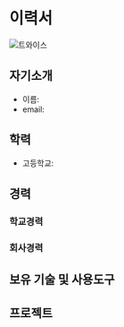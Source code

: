 # 이력서
![트와이스](https://www.google.com/imgres?imgurl=http%3A%2F%2Fpocarisweat.co.kr%2Fwp-content%2Fuploads%2F2018%2F03%2F2018-%25ED%258F%25AC%25EC%25B9%25B4%25EB%25A6%25AC%25EC%258A%25A4%25EC%259B%25A8%25ED%258A%25B8-%25EB%25AA%25A8%25EB%258D%25B8-%25ED%258A%25B8%25EC%2599%2580%25EC%259D%25B4%25EC%258A%25A4-1024x768.jpg&imgrefurl=http%3A%2F%2Fpocarisweat.co.kr%2Fpost_news%2F2018-%25ED%258F%25AC%25EC%25B9%25B4%25EB%25A6%25AC%25EA%25B1%25B8-%25ED%258A%25B8%25EC%2599%2580%25EC%259D%25B4%25EC%258A%25A4-%25EC%2584%25A0%25EC%25A0%2595%2F&docid=2wq20671hmtERM&tbnid=CU0gWERIILBM7M%3A&vet=10ahUKEwjrmPX4uM_lAhXKUN4KHZhCC7UQMwikASgCMAI..i&w=1024&h=768&safe=active&bih=1041&biw=2048&q=%ED%8A%B8%EC%99%80%EC%9D%B4%EC%8A%A4&ved=0ahUKEwjrmPX4uM_lAhXKUN4KHZhCC7UQMwikASgCMAI&iact=mrc&uact=8)
## 자기소개
* 이름:
* email:

## 학력
* 고등학교:

## 경력
### 학교경력
### 회사경력

## 보유 기술 및 사용도구

## 프로젝트
